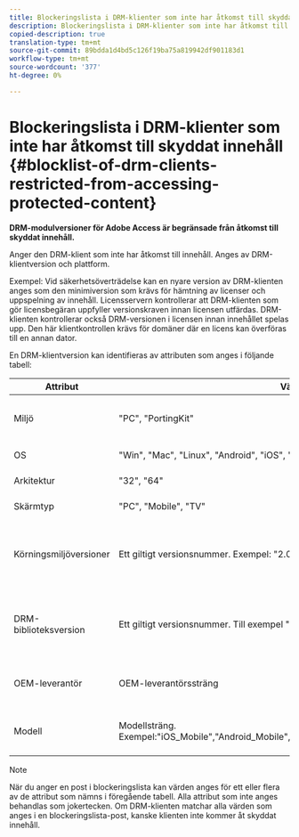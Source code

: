 ```yaml
---
title: Blockeringslista i DRM-klienter som inte har åtkomst till skyddat innehåll
description: Blockeringslista i DRM-klienter som inte har åtkomst till skyddat innehåll
copied-description: true
translation-type: tm+mt
source-git-commit: 89bdda1d4bd5c126f19ba75a819942df901183d1
workflow-type: tm+mt
source-wordcount: '377'
ht-degree: 0%

---
```



# Blockeringslista i DRM-klienter som inte har åtkomst till skyddat innehåll {#blocklist-of-drm-clients-restricted-from-accessing-protected-content}

**DRM-modulversioner för Adobe Access är begränsade från åtkomst till skyddat innehåll.**

Anger den DRM-klient som inte har åtkomst till innehåll. Anges av DRM-klientversion och plattform.

Exempel: Vid säkerhetsöverträdelse kan en nyare version av DRM-klienten anges som den minimiversion som krävs för hämtning av licenser och uppspelning av innehåll. Licensservern kontrollerar att DRM-klienten som gör licensbegäran uppfyller versionskraven innan licensen utfärdas. DRM-klienten kontrollerar också DRM-versionen i licensen innan innehållet spelas upp. Den här klientkontrollen krävs för domäner där en licens kan överföras till en annan dator.

En DRM-klientversion kan identifieras av attributen som anges i följande tabell:

| **Attribut** | **Värden som stöds** | **Matcha villkor** | **Beskrivning** |
|---|---|---|---|
| Miljö | &quot;PC&quot;, &quot;PortingKit&quot; | Exakt matchning | Identifierar om klienten körs på en stationär dator eller någon annan enhet. |
| OS | &quot;Win&quot;, &quot;Mac&quot;, &quot;Linux&quot;, &quot;Android&quot;, &quot;iOS&quot;, &quot;ChromeOS&quot; | Exakt matchning | Plattform |
| Arkitektur | &quot;32&quot;, &quot;64&quot; | Exakt matchning | 32-bitars eller 64-bitars |
| Skärmtyp | &quot;PC&quot;, &quot;Mobile&quot;, &quot;TV&quot; | Exakt matchning |  |
| Körningsmiljöversioner | Ett giltigt versionsnummer. Exempel: &quot;2.0.0&quot;, &quot;3.0&quot;, &quot;4.0&quot;, &quot;11.0&quot; osv. | Matchar om klientversionen är mindre än eller lika med den angivna versionen. | Versionsnummer anges som en kombination av siffror och punkter (&quot;.&quot;) av valfri längd. |
| DRM-biblioteksversion | Ett giltigt versionsnummer. Till exempel &quot;2.0.0&quot;. | Matchar om klientversionen är mindre än eller lika med den angivna versionen. | Versionsnummer anges som en kombination av siffror och punkter (&quot;.&quot;) av valfri längd. |
| OEM-leverantör | OEM-leverantörssträng | Exakt matchning | Identifieringssträng för OEM-leverantör för enheten med porteringsverktyget. |
| Modell | Modellsträng. Exempel:&quot;iOS_Mobile&quot;,&quot;Android_Mobile&quot;,&quot;Chrome&quot;,&quot;ChromeOS_ARM&quot;,&quot;WindowsOnARM&quot;,&quot;AVE&quot; | Exakt matchning | Identifieringssträng för enhetsmodell för enheten med porteringssatsen. |

>[!NOTE]
>
>När du anger en post i blockeringslista kan värden anges för ett eller flera av de attribut som nämns i föregående tabell. Alla attribut som inte anges behandlas som jokertecken. Om DRM-klienten matchar alla värden som anges i en blockeringslista-post, kanske klienten inte kommer åt skyddat innehåll.

